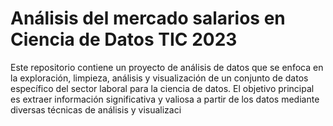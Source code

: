 # Análisis del mercado salarios en Ciencia de Datos TIC 2023
 Este repositorio contiene un proyecto de análisis de datos que se enfoca en la exploración, limpieza, análisis y visualización de un conjunto de datos específico del sector laboral para la ciencia de datos. El objetivo principal es extraer información significativa y valiosa a partir de los datos mediante diversas técnicas de análisis y visualizaci
